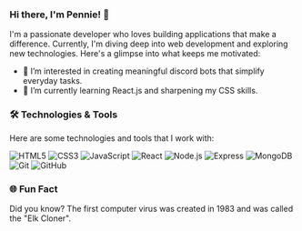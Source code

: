 ### Hi there, I'm Pennie! 👋

I'm a passionate developer who loves building applications that make a difference. Currently, I'm diving deep into web development and exploring new technologies. Here's a glimpse into what keeps me motivated:

- 👀 I’m interested in creating meaningful discord bots that simplify everyday tasks.
- 🌱 I’m currently learning React.js and sharpening my CSS skills.


### 🛠️ Technologies & Tools

Here are some technologies and tools that I work with:

![HTML5](https://img.shields.io/badge/-HTML5-E34F26?style=flat-square&logo=html5&logoColor=white)
![CSS3](https://img.shields.io/badge/-CSS3-1572B6?style=flat-square&logo=css3)
![JavaScript](https://img.shields.io/badge/-JavaScript-F7DF1E?style=flat-square&logo=javascript&logoColor=black)
![React](https://img.shields.io/badge/-React-61DAFB?style=flat-square&logo=react&logoColor=black)
![Node.js](https://img.shields.io/badge/-Node.js-43853D?style=flat-square&logo=node.js&logoColor=white)
![Express](https://img.shields.io/badge/-Express-000000?style=flat-square&logo=express&logoColor=white)
![MongoDB](https://img.shields.io/badge/-MongoDB-47A248?style=flat-square&logo=mongodb&logoColor=white)
![Git](https://img.shields.io/badge/-Git-F05032?style=flat-square&logo=git&logoColor=white)
![GitHub](https://img.shields.io/badge/-GitHub-181717?style=flat-square&logo=github)

### 🌐 Fun Fact

Did you know? The first computer virus was created in 1983 and was called the "Elk Cloner".

<!---
Penniedev/Penniedev is a ✨ special ✨ repository because its `README.md` (this file) appears on your GitHub profile.
You can click the Preview link to take a look at your changes.
--->
